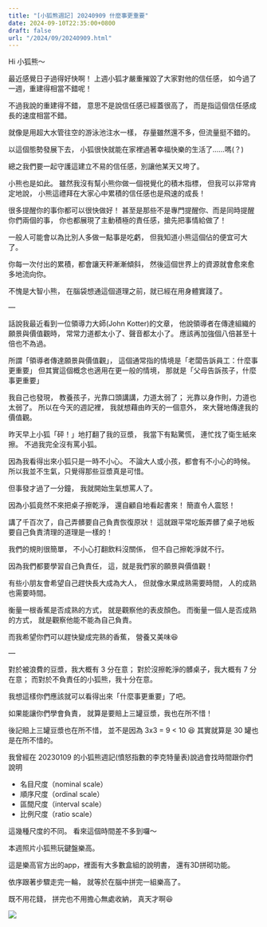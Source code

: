 ```yaml
---
title: "[小狐熊週記] 20240909 什麼事更重要"
date: 2024-09-10T22:35:00+0800
draft: false
url: "/2024/09/20240909.html"
---
```


Hi 小狐熊～

最近感覺日子過得好快啊！
上週小狐才嚴重摧毀了大家對他的信任感，
如今過了一週，重建得相當不錯呢！

不過我說的重建得不錯，
意思不是說信任感已經蓋很高了，
而是指這個信任感成長的速度相當不錯。

就像是用超大水管往空的游泳池注水一樣，
存量雖然還不多，但流量挺不錯的。

以這個態勢發展下去，
小狐很快就能在家裡過著幸福快樂的生活了……嗎(？)

總之我們要一起守護這建立不易的信任感，別讓他某天又垮了。

小熊也是如此。
雖然我沒有幫小熊你做一個視覺化的積木指標，
但我可以非常肯定地說，
小熊這禮拜在大家心中累積的信任感也是飛速的成長！

很多提醒你的事你都可以很快做好！
甚至是那些不是專門提醒你、而是同時提醒你們兩個的事，
你也都展現了主動積極的責任感，搶先把事情給做了！

一般人可能會以為比別人多做一點事是吃虧，
但我知道小熊這個佔的便宜可大了。

你每一次付出的累積，都會讓天秤漸漸傾斜，
然後這個世界上的資源就會愈來愈多地流向你。

不愧是大智小熊，
在腦袋想通這個道理之前，就已經在用身體實踐了。

—

話說我最近看到一位領導力大師(John Kotter)的文章，
他說領導者在傳達組織的願景與價值觀時，
常常力道都太小了、聲音都太小了。
應該再加強個八倍甚至十倍也不為過。

所謂「領導者傳達願景與價值觀」，
這個通常指的情境是「老闆告訴員工：什麼事更重要」
但其實這個概念也適用在更一般的情境，
那就是「父母告訴孩子，什麼事更重要」

我自己也發現，
教養孩子，光靠口頭講講，力道太弱了；
光靠以身作則，力道也太弱了。
所以在今天的週記裡，
我就想藉由昨天的一個意外，
來大聲地傳達我的價值觀。

昨天早上小狐「砰！」地打翻了我的豆漿，
我當下有點驚慌，
連忙找了衛生紙來擦。
不過我完全沒有罵小狐。

因為我看得出來小狐只是一時不小心。
不論大人或小孩，都會有不小心的時候。
所以我並不生氣，只覺得那些豆漿真是可惜。

但事發才過了一分鐘，
我就開始生氣想罵人了。

因為小狐竟然不來把桌子擦乾淨，
還自顧自地看起書來！
簡直令人震怒！

講了千百次了，自己弄髒要自己負責恢復原狀！
這就跟平常吃飯弄髒了桌子地板要自己負責清理的道理是一樣的！

我們的規則很簡單，
不小心打翻飲料沒關係，
但不自己擦乾淨就不行。

因為我們都要學習自己負責任，
這，就是我們家的願景與價值觀！

有些小朋友會希望自己趕快長大成為大人，
但就像水果成熟需要時間，
人的成熟也需要時間。

衡量一根香蕉是否成熟的方式，
就是觀察他的表皮顏色。
而衡量一個人是否成熟的方式，
就是觀察他能不能為自己負責。

而我希望你們可以趕快變成完熟的香蕉，
營養又美味😆

—

對於被浪費的豆漿，我大概有 3 分在意；
對於沒擦乾淨的髒桌子，我大概有 7 分在意；
而對於不負責任的小狐熊，我十分在意。

我想這樣你們應該就可以看得出來「什麼事更重要」了吧。

如果能讓你們學會負責，
就算是要賠上三罐豆漿，我也在所不惜！

後記賠上三罐豆漿也在所不惜， 
並不是因為 3x3 = 9 < 10 😆 
其實就算是 30 罐也是在所不惜的。

我曾經在 20230109 的小狐熊週記(憤怒指數的李克特量表)說過會找時間跟你們說明
- 名目尺度（nominal scale）
- 順序尺度（ordinal scale）
- 區間尺度（interval scale）
- 比例尺度（ratio scale）

這幾種尺度的不同。
看來這個時間差不多到囉～

本週照片小狐熊玩鍵盤樂高。

這是樂高官方出的app，裡面有大多數盒組的說明書，
還有3D拼砌功能。

依序跟著步驟走完一輪，
就等於在腦中拼完一組樂高了。

既不用花錢，
拼完也不用擔心無處收納，
真天才啊😆

![]($https://assets.buttondown.email/images/6485ce61-67a2-443e-854d-8105659c4f99.png?w=960&fit=max)
